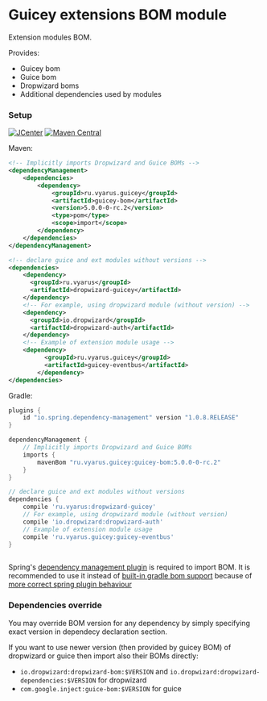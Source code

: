 # Guicey extensions BOM module

Extension modules BOM. 

Provides:

* Guicey bom
* Guice bom
* Dropwizard boms
* Additional dependencies used by modules 

### Setup

[![JCenter](https://img.shields.io/bintray/v/vyarus/xvik/dropwizard-guicey-ext.svg?label=jcenter)](https://bintray.com/vyarus/xvik/dropwizard-guicey-ext/_latestVersion)
[![Maven Central](https://img.shields.io/maven-central/v/ru.vyarus.guicey/guicey-bom.svg?style=flat)](https://maven-badges.herokuapp.com/maven-central/ru.vyarus.guicey/guicey-bom)


Maven:

```xml
<!-- Implicitly imports Dropwizard and Guice BOMs -->
<dependencyManagement>
    <dependencies>
        <dependency>
            <groupId>ru.vyarus.guicey</groupId>
            <artifactId>guicey-bom</artifactId>
            <version>5.0.0-0-rc.2</version>
            <type>pom</type>
            <scope>import</scope>
        </dependency>
    </dependencies>
</dependencyManagement>

<!-- declare guice and ext modules without versions -->
<dependencies>
    <dependency>
      <groupId>ru.vyarus</groupId>
      <artifactId>dropwizard-guicey</artifactId>
    </dependency>
    <!-- For example, using dropwizard module (without version) -->
    <dependency>
      <groupId>io.dropwizard</groupId>
      <artifactId>dropwizard-auth</artifactId>
    </dependency>
    <!-- Example of extension module usage -->
    <dependency>
          <groupId>ru.vyarus.guicey</groupId>
          <artifactId>guicey-eventbus</artifactId>
        </dependency>
</dependencies>
```

Gradle:

```groovy
plugins {
    id "io.spring.dependency-management" version "1.0.8.RELEASE"
}

dependencyManagement {
    // Implicitly imports Dropwizard and Guice BOMs 
    imports {
        mavenBom "ru.vyarus.guicey:guicey-bom:5.0.0-0-rc.2"
    }
}

// declare guice and ext modules without versions 
dependencies {
    compile 'ru.vyarus:dropwizard-guicey'
    // For example, using dropwizard module (without version)
    compile 'io.dropwizard:dropwizard-auth'
    // Example of extension module usage
    compile 'ru.vyarus.guicey:guicey-eventbus' 
}
    
```

Spring's [dependency management plugin](https://github.com/spring-gradle-plugins/dependency-management-plugin) is required to import BOM.
It is recommended to use it instead of [built-in gradle bom support](https://docs.gradle.org/current/userguide/migrating_from_maven.html#migmvn:using_boms)
because of [more correct spring plugin behaviour](https://github.com/spring-gradle-plugins/dependency-management-plugin/issues/211#issuecomment-387362326)

### Dependencies override

You may override BOM version for any dependency by simply specifying exact version in dependecy declaration section.

If you want to use newer version (then provided by guicey BOM) of dropwizard or guice then import also their BOMs directly:

* `io.dropwizard:dropwizard-bom:$VERSION` and `io.dropwizard:dropwizard-dependencies:$VERSION` for dropwizard
* `com.google.inject:guice-bom:$VERSION` for guice
